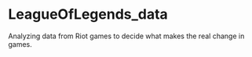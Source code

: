 # LeagueOfLegends_data
Analyzing data from Riot games to decide what makes the real change in games.
